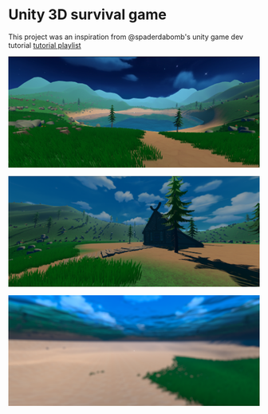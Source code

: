 # Unity 3D survival game

This project was an inspiration from @spaderdabomb's unity game dev tutorial [tutorial playlist](https://www.youtube.com/watch?v=nCDGjLRecrs&list=PLYvjPIZvaz-qgLiYNNkJBkdFQfyAmQkAQ&index=1)


![alt text](image.png)

![alt text](image-1.png)

![alt text](image-2.png)